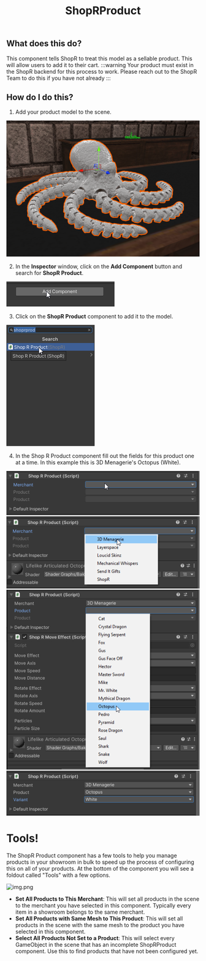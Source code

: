 ﻿---
title: ShopRProduct
sidebar_position: 10
---

## What does this do?

This component tells ShopR to treat this model as a sellable product. This will allow users to add it to their cart.
:::warning
Your product must exist in the ShopR backend for this process to work. Please reach out to the ShopR Team to do this if you have not already
:::

## How do I do this?

1. Add your product model to the scene.

![SelectItem.png](img/SelectItem.png)

2. In the **Inspector** window, click on the **Add Component** button and search for **ShopR Product**.

![AddComponent.png](img/AddComponent.png)

3. Click on the **ShopR Product** component to add it to the model.

![ShopRProduct.png](img/ShopRProduct.png)

4. In the Shop R Product component fill out the fields for this product one at a time. In this example this is 3D Menagerie's Octopus (White).

![Component.png](img/Component.png)
![comp1.png](img/comp1.png)
![comp2.png](img/comp2.png)
![comp3.png](img/comp3.png)

# Tools!

The ShopR Product component has a few tools to help you manage products in your showroom in bulk to speed up the process of configuring this on all of your products.
At the bottom of the component you will see a foldout called "Tools" with a few options.

![img.png](tools.png)

- **Set All Products to This Merchant**: This will set all products in the scene to the merchant you have selected in this component. Typically every item in a showroom belongs to the same merchant. 
- **Set All Products with Same Mesh to This Product**: This will set all products in the scene with the same mesh to the product you have selected in this component.
- **Select All Products Not Set to a Product**: This will select every GameObject in the scene that has an incomplete ShopRProduct component. Use this to find products that have not been configured yet.
 